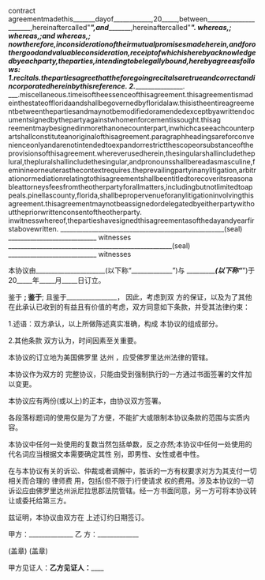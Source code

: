
 


contract agreementmadethis_______dayof____________,20_____,between______________________,hereinaftercalled"_______________",and______________________,hereinaftercalled"_____________". whereas,________________; whereas,________________;and whereas,________________; nowtherefore,inconsiderationoftheirmutualpromisesmadeherein,andforothergoodandvaluableconsideration,receiptofwhichisherebyacknowledgedbyeachparty,theparties,intendingtobelegallybound,herebyagreeasfollows: 1.recitals.thepartiesagreethattheforegoingrecitalsaretrueandcorrectandincorporatedhereinbythisreference. 2.__________________. ___.miscellaneous.timeisoftheessenceofthisagreement.thisagreementismadeinthestateoffloridaandshallbegovernedbyfloridalaw.thisistheentireagreementbetweenthepartiesandmaynotbemodifiedoramendedexceptbyawrittendocumentsignedbythepartyagainstwhomenforcementissought.thisag reementmaybesignedinmorethanonecounterpart,inwhichcaseeachcounterpartshallconstituteanoriginalofthisagreement.paragraphheadingsareforconvenienceonlyandarenotintendedtoexpandorrestrictthescopeorsubstanceoftheprovisionsofthisagreement.whereverusedherein,thesingularshallincludetheplural,thepluralshallincludethesingular,andpronounsshallbereadasmasculine,feminineorneuterasthecontextrequires.theprevailingpartyinanylitigation,arbitrationormediationrelatingtothisagreementshallbeentitledtorecoveritsreasonableattorneysfeesfromtheotherpartyforallmatters,includingbutnotlimitedtoappeals.pinellascounty,florida,shallbepropervenueforanylitigationinvolvingthisagreement.thisagreementmaynotbeassignedordelegatedbyeitherpartywithoutthepriorwrittenconsentoftheotherparty. inwitnesswhereof,thepartieshavesignedthisagreementasofthedayandyearfirstabovewritten. ____________________________________________________(seal) ____________________________ witnesses ____________________________________________________(seal) ____________________________ witnesses






本协议由______________________(以下称“_____________”)与 ______________________(以下称“_____________”)于20_____年_____月_____日订立。


鉴于 ________________; 鉴于________________; 且鉴于________________， 因此，考虑到双 方的保证，以及为了其他在此承认已收到的有益且有价值的考虑，双方同意如下条款，并受其法律约束：


1.述语：双方承认，以上所做陈述真实准确，构成 本协议的组成部分。


2.其他条款 双方认为，时间因素至关重要。


本协议的订立地为美国佛罗里
达州
，应受佛罗里达州法律的管辖。


本协议作为双方的 完整协议，只能由受到强制执行的一方通过书面签署的文件加以变更。


本协议应有两份(或以上)的正本，由协议双方签署。


各段落标题词的使用仅是为了方便，不能扩大或限制本协议条款的范围与实质内容。


本协议中任何一处使用的复数当然包括单数，反之亦然;本协议中任何一处使用的代名词应当根据文本需要确定其性 别，即男性、女性或者中性。


在与本协议有关的诉讼、仲裁或者调解中，胜诉的一方有权要求对方为其支付一切相关而合理的
律师费
用，包括(但不限于)行使请求 权的费用。涉及本协议的一切诉讼应由佛罗里达州派尼拉思郡法院管辖。经一方书面同意，另一方可将本协议转让或委托给第三方。


兹证明，本协议由双方在 上述订约日期签订。


甲方：______________ 乙 方：_____________


(盖章) (盖章)


甲方见证人：____________乙方见证人：________________




 


 

 
 
 
 
 
  


  
 

  


  


  
 
 
 
 

